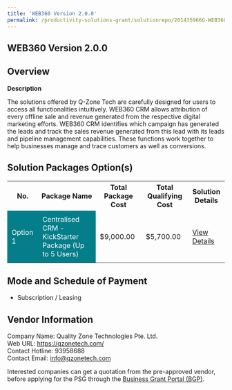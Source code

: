 ```yaml
---
title: 'WEB360 Version 2.0.0'
permalink: /productivity-solutions-grant/solutionrepo/201435966G-WEB360-v-2-0-0
---
```


## WEB360 Version 2.0.0

## Overview

**Description**

The solutions offered by Q-Zone Tech are carefully designed for users to access all functionalities intuitively. WEB360 CRM allows attribution of every offline sale and revenue generated from the respective digital marketing efforts. WEB360 CRM identifies which campaign has generated the leads and track the sales revenue generated from this lead with its leads and pipeline management capabilities. These functions work together to help businesses manage and trace customers as well as conversions.

## Solution Packages Option(s)

<table>
<tr>
<th><b>No.</b></th>
<th><b>Package Name</b></th>
<th><b>Total Package Cost</b></th>
<th><b>Total Qualifying Cost</b></th>
<th><b>Solution Details</b></th>
</tr>
<tr>
<td style='padding: 10px; background-color: #037E8A; color: #FFFFFF;'>Option 1</td>
<td style='padding: 10px; background-color: #037E8A; color: #FFFFFF;'>Centralised CRM - KickStarter Package (Up to 5 Users)</td>
<td style='padding: 10px;'>$9,000.00</td>
<td style='padding: 10px;'>$5,700.00</td>
<td style='padding: 10px;'><a href='/images/psg/QualityZoneTechnologies_WEB360_01122023_Desensitised_Annex3_Part1.pdf' target='_blank'>View Details</a></td>
</tr>
</table>

## Mode and Schedule of Payment

 - Subscription / Leasing

## Vendor Information

 Company Name: Quality Zone Technologies Pte. Ltd.<br>Web URL: https://qzonetech.com/ <br>Contact Hotline: 93958688 <br>Contact Email: info@qzonetech.com <br>

Interested companies can get a quotation from the pre-approved vendor, before applying for the PSG through the <a href='https://www.businessgrants.gov.sg/' target='_blank' rel='noopener'>Business Grant Portal (BGP)</a>.

<script src="/jquery/resize-tables.js"></script>
